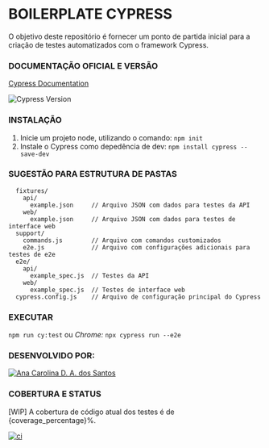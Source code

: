 # BOILERPLATE CYPRESS

O objetivo deste repositório é fornecer um ponto de partida inicial para a criação de testes automatizados com o framework Cypress.

### DOCUMENTAÇÃO OFICIAL E VERSÃO
[Cypress Documentation](https://docs.cypress.io/guides/getting-started/installing-cypress)

![Cypress Version](https://img.shields.io/badge/cypress-12.8.1-brightgreen)

### INSTALAÇÃO
1. Inicie um projeto node, utilizando o comando:
```npm init```
2. Instale o Cypress como depedência de dev:
```npm install cypress --save-dev```
### SUGESTÃO PARA ESTRUTURA DE PASTAS

```cypress/
  fixtures/
    api/
      example.json     // Arquivo JSON com dados para testes da API
    web/
      example.json     // Arquivo JSON com dados para testes de interface web
  support/
    commands.js        // Arquivo com comandos customizados
    e2e.js             // Arquivo com configurações adicionais para testes de e2e
  e2e/
    api/
      example_spec.js  // Testes da API
    web/
      example_spec.js  // Testes de interface web
  cypress.config.js    // Arquivo de configuração principal do Cypress
```
### EXECUTAR

```npm run cy:test```
ou
*Chrome:* ```npx cypress run --e2e```

### DESENVOLVIDO POR:
[![Ana Carolina D. A. dos Santos](https://img.shields.io/badge/GitHub-Perfil-%23181717?logo=github)](https://github.com/AnacAntunes/)

### COBERTURA E STATUS

[WIP] A cobertura de código atual dos testes é de {coverage_percentage}%.

[![ci](https://github.com/AnacAntunes/cypress_initial/actions/workflows/ci.yml/badge.svg)](https://github.com/AnacAntunes/cypress_initial/actions/workflows/ci.yml)